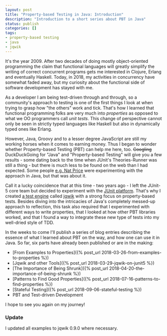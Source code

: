 ```yaml
---
layout: post
title: "Property-based Testing in Java: Introduction"
description: "Introduction to a short series about PBT in Java"
status: publish
categories: []
tags:
- property-based testing
- java
- jqwik
---
```

It's the year 2009. After two decades of doing mostly object-oriented programming
the claim that functional languages will greatly simplify the writing of correct concurrent
programs gets me interested in Clojure, Erlang and eventually Haskell.
Today, in 2018, my activities in concurrency have somewhat faded away,
but my curiosity about the functional side of software development has stayed with me.

As a developer I am being test-driven through and through, so a community's
approach to testing is one of the first things I look at
when trying to grasp how "the others" work and tick.
That's how I learned that functional programming folks are very much into
_properties_ as opposed to what we OO programmers call _unit tests_.
This change of perspective cannot only be seen in strictly typed languages like Haskell
but also in dynamically typed ones like Erlang.

However, Java, Groovy and to a lesser degree JavaScript are still my working horses
when it comes to earning money. Thus I began to wonder whether Property-based Testing (PBT)
can help me here, too. ~~Googling~~ DuckDuckGoing for "Java" and
"Property-based Testing" will give you a few results - some dating back to the time
when JUnit's Theories-Runner was still a thing - but there is much less
to be found on the web than I had expected. Some people
[e.g. Nat Price](https://semaphoreci.com/community/tutorials/diamond-kata-tdd-with-only-property-based-tests)
were experimenting with the approach in Java, but that was about it.

Call it a lucky coincidence that at this time - two years ago -
I left the JUnit-5 core team but decided to experiment with the
[JUnit platform](https://junit.org/junit5/docs/current/user-guide/#overview-what-is-junit-5).
That's why I created
[a test engine](https://blog.johanneslink.net/2017/04/10/jqwik-junit5-test-engine-alternative/)
called [jqwik](https://jqwik.net) with a strong focus on property-based tests.
Besides diving into the intricacies of Java's completely messed-up approach
to reflection, this task also required that I experimented with different ways
to write properties, that I looked at how other PBT libraries worked, and that
I found a way to integrate these new type of tests into my well-dried style
of TDD.

In the weeks to come I'll publish a series of blog entries describing the essence of what I
learned about PBT on the way, and how one can use it in Java. So far, six parts have
already been published or are in the making:

- [From Examples to Properties]({% post_url 2018-03-26-from-examples-to-properties %})
- [Jqwik and other Tools]({% post_url 2018-03-29-jqwik-on-junit5 %})
- [The Importance of Being Shrunk]({% post_url 2018-04-20-the-importance-of-being-shrunk %})
- [Patterns to Find Good Properties]({% post_url 2018-07-16-patterns-to-find-properties %})
- [Stateful Testing]({% post_url 2018-09-06-stateful-testing %})
- PBT and Test-driven Development

I hope to see you again on my journey!

### Update

I updated all examples to jqwik 0.9.0 where necessary.
